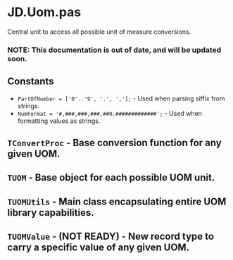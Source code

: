 # JD.Uom.pas

Central unit to access all possible unit of measure conversions.

### NOTE: This documentation is out of date, and will be updated soon.

## Constants

- `PartOfNumber = ['0'..'9', '.', ','];` - Used when parsing siffix from strings.
- `NumFormat = '#,###,###,###,##0.#############';` - Used when formatting values as strings.

## `TConvertProc` - Base conversion function for any given UOM.


## `TUOM` - Base object for each possible UOM unit.


## `TUOMUtils` - Main class encapsulating entire UOM library capabilities.


## `TUOMValue` - (NOT READY) - New record type to carry a specific value of any given UOM.